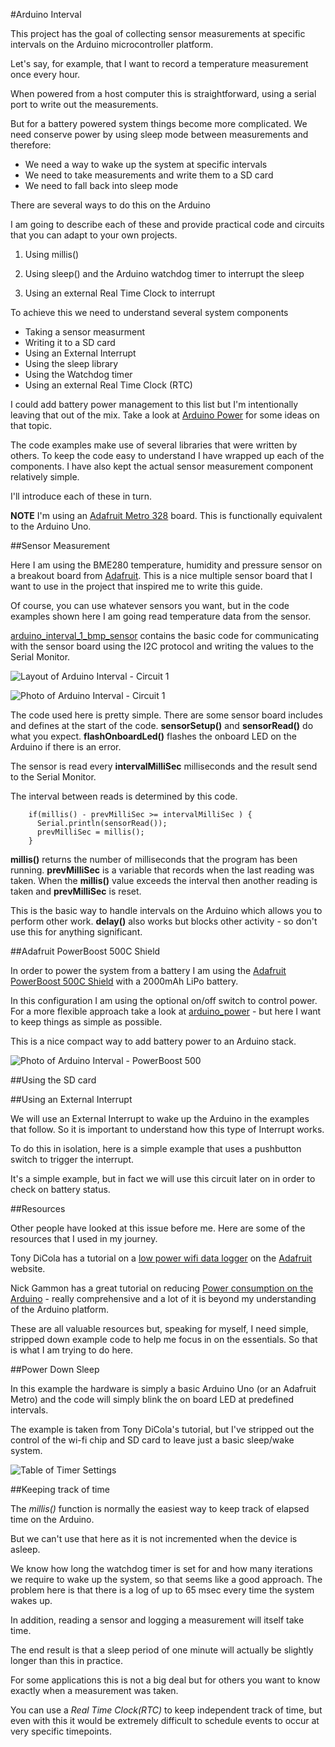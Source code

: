 #Arduino Interval

This project has the goal of collecting sensor measurements at specific intervals on the Arduino microcontroller platform.

Let's say, for example, that I want to record a temperature measurement once every hour.

When powered from a host computer this is straightforward, using a serial port to write out the measurements.

But for a battery powered system things become more complicated. We need conserve power by using sleep mode between measurements and
therefore:

- We need a way to wake up the system at specific intervals
- We need to take measurements and write them to a SD card
- We need to fall back into sleep mode

There are several ways to do this on the Arduino

I am going to describe each of these and provide practical code and circuits that you can adapt to your own projects.


1. Using millis()

2. Using sleep() and the Arduino watchdog timer to interrupt the sleep

3. Using an external Real Time Clock to interrupt


To achieve this we need to understand several system components

- Taking a sensor measurment
- Writing it to a SD card
- Using an External Interrupt
- Using the sleep library
- Using the Watchdog timer
- Using an external Real Time Clock (RTC)

I could add battery power management to this list but I'm intentionally leaving that out of the mix.
Take a look at [Arduino Power](https://github.com/craic/arduino_power) for some ideas on that topic.

The code examples make use of several libraries that were written by others. To keep the code easy to understand
I have wrapped up each of the components. I have also kept the actual sensor measurement component relatively simple.

I'll introduce each of these in turn.

**NOTE** I'm using an [Adafruit Metro 328](https://www.adafruit.com/products/2466) board.
This is functionally equivalent to the Arduino Uno.


##Sensor Measurement

Here I am using the BME280 temperature, humidity and pressure sensor on a breakout board
from [Adafruit](https://www.adafruit.com/products/2652). This is a nice multiple sensor board that I
want to use in the project that inspired me to write this guide.

Of course, you can use whatever sensors you want, but in the code examples shown here I am going
read temperature data from the sensor.

[arduino_interval_1_bmp_sensor](/arduino_interval_1_bmp_sensor) contains the basic code for communicating with the sensor board
using the I2C protocol and writing the values to the Serial Monitor.

![Layout of Arduino Interval - Circuit 1](images/arduino_interval_1_layout.png)

![Photo of Arduino Interval - Circuit 1](images/arduino_interval_1_photo.png)

The code used here is pretty simple. There are some sensor board includes and defines at the start of the code.
**sensorSetup()** and **sensorRead()** do what you expect. **flashOnboardLed()** flashes the onboard LED on the Arduino if
there is an error.

The sensor is read every **intervalMilliSec** milliseconds and the result send to the Serial Monitor.

The interval between reads is determined by this code.

```arduino
    if(millis() - prevMilliSec >= intervalMilliSec ) {
      Serial.println(sensorRead());
      prevMilliSec = millis();
    }
```
**millis()** returns the number of milliseconds that the program has been running.
**prevMilliSec** is a variable that records when the last reading was taken.
When the **millis()** value exceeds the interval then another reading is taken and **prevMilliSec** is reset.

This is the basic way to handle intervals on the Arduino which allows you to perform other work.
**delay()** also works but blocks other activity - so don't use this for anything significant.


##Adafruit PowerBoost 500C Shield

In order to power the system from a battery I am using the
 [Adafruit PowerBoost 500C Shield](https://www.adafruit.com/products/2078) with a 2000mAh LiPo battery.

In this configuration I am using the optional on/off switch to control power. For a more flexible approach
take a look at [arduino_power](https://github.com/craic/arduino_power) - but here I want to keep things as
simple as possible.

This is a nice compact way to add battery power to an Arduino stack.

![Photo of Arduino Interval - PowerBoost 500](images/arduino_interval_powerboost_photo.png)



##Using the SD card


##Using an External Interrupt

We will use an External Interrupt to wake up the Arduino in the examples that follow. So it
is important to understand how this type of Interrupt works.

To do this in isolation, here is a simple example that uses a pushbutton switch to trigger the interrupt.

It's a simple example, but in fact we will use this circuit later on in order to check on battery status.















##Resources

Other people have looked at this issue before me. Here are some of the resources that I used in my journey.

Tony DiCola has a tutorial on a [low power wifi data logger](https://learn.adafruit.com/low-power-wifi-datalogging/overview) on the
[Adafruit](https://www.adafruit.com/) website.

Nick Gammon has a great tutorial on reducing [Power consumption on the Arduino](http://www.gammon.com.au/power) -
really comprehensive and a lot of it is beyond my understanding of the Arduino platform.


These are all valuable resources but, speaking for myself, I need simple, stripped down example code to help me focus
in on the essentials. So that is what I am trying to do here.


##Power Down Sleep

In this example the hardware is simply a basic Arduino Uno (or an Adafruit Metro) and the code will simply blink the
on board LED at predefined intervals.

The example is taken from Tony DiCola's tutorial, but I've stripped out the control of the wi-fi chip and SD card to
leave just a basic sleep/wake system.






![Table of Timer Settings](atmega328_watchdog_timer_prescale_select_table.png)





##Keeping track of time

The *millis()* function is normally the easiest way to keep track of elapsed time on the Arduino.

But we can't use that here as it is not incremented when the device is asleep.

We know how long the watchdog timer is set for and how many iterations we require to wake up the system, so that
seems like a good approach. The problem here is that there is a log of up to 65 msec every time the
system wakes up.

In addition, reading a sensor and logging a measurement will itself take time.

The end result is that a sleep period of one minute will actually be slightly longer than this in practice.

For some applications this is not a big deal but for others you want to know exactly when a measurement was taken.

You can use a *Real Time Clock(RTC)* to keep independent track of time, but even with this it would be
extremely difficult to schedule events to occur at very specific timepoints.



